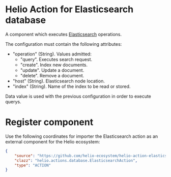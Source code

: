 # Helio Action for Elasticsearch database

A component which executes [Elasticsearch](https://www.elastic.co/guide/index.html) operations.

The configuration must contain the following attributes:
* "operation" (String). Values admitted:
  * "query". Executes search request.
  * "create". Index new documents.
  * "update". Update a document.
  * "delete". Remove a document.
* "host" (String). Elasticsearch node location.
* "index" (String). Name of the index to be read or stored.

Data value is used with the previous configuration in order to execute querys.


# Register component

Use the following coordinates for importer the Elasticsearch action as an external component for the Helio ecosystem:

```json
{
    "source": "https://github.com/helio-ecosystem/helio-action-elasticsearch/releases/download/v0.1.1/helio-action-elasticsearch-0.1.1.jar",
    "clazz": "helio.actions.database.ElasticsearchAction",
    "type": "ACTION"
}
```
